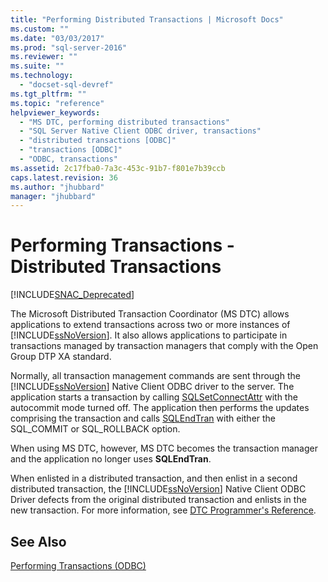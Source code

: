 ```yaml
---
title: "Performing Distributed Transactions | Microsoft Docs"
ms.custom: ""
ms.date: "03/03/2017"
ms.prod: "sql-server-2016"
ms.reviewer: ""
ms.suite: ""
ms.technology: 
  - "docset-sql-devref"
ms.tgt_pltfrm: ""
ms.topic: "reference"
helpviewer_keywords: 
  - "MS DTC, performing distributed transactions"
  - "SQL Server Native Client ODBC driver, transactions"
  - "distributed transactions [ODBC]"
  - "transactions [ODBC]"
  - "ODBC, transactions"
ms.assetid: 2c17fba0-7a3c-453c-91b7-f801e7b39ccb
caps.latest.revision: 36
ms.author: "jhubbard"
manager: "jhubbard"
---
```

# Performing Transactions - Distributed Transactions
[!INCLUDE[SNAC_Deprecated](../../../relational-databases/extended-stored-procedures-reference/includes/snac-deprecated.md)]

  The Microsoft Distributed Transaction Coordinator (MS DTC) allows applications to extend transactions across two or more instances of [!INCLUDE[ssNoVersion](../../../advanced-analytics/r-services/includes/ssnoversion-md.md)]. It also allows applications to participate in transactions managed by transaction managers that comply with the Open Group DTP XA standard.  
  
 Normally, all transaction management commands are sent through the [!INCLUDE[ssNoVersion](../../../advanced-analytics/r-services/includes/ssnoversion-md.md)] Native Client ODBC driver to the server. The application starts a transaction by calling [SQLSetConnectAttr](../../../relational-databases/extended-stored-procedures-reference/sqlsetconnectattr.md) with the autocommit mode turned off. The application then performs the updates comprising the transaction and calls [SQLEndTran](../../../relational-databases/extended-stored-procedures-reference/sqlendtran.md) with either the SQL_COMMIT or SQL_ROLLBACK option.  
  
 When using MS DTC, however, MS DTC becomes the transaction manager and the application no longer uses **SQLEndTran**.  
  
 When enlisted in a distributed transaction, and then enlist in a second distributed transaction, the [!INCLUDE[ssNoVersion](../../../advanced-analytics/r-services/includes/ssnoversion-md.md)] Native Client ODBC Driver defects from the original distributed transaction and enlists in the new transaction. For more information, see [DTC Programmer's Reference](http://msdn.microsoft.com/library/ms686108\(VS.85\).aspx).  
  
## See Also  
 [Performing Transactions &#40;ODBC&#41;](../Topic/Performing%20Transactions%20\(ODBC\).md)  
  
  